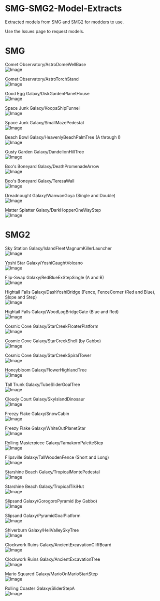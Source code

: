 # SMG-SMG2-Model-Extracts
Extracted models from SMG and SMG2 for modders to use.

Use the Issues page to request models.

# SMG
Comet Observatory/AstroDomeWellBase  
![Image](/SMG/Comet%20Observatory/AstroDomeWellBase.png)

Comet Observatory/AstroTorchStand  
![Image](/SMG/Comet%20Observatory/AstroTorchStand.png)

Good Egg Galaxy/DiskGardenPlanetHouse  
![Image](/SMG/Good%20Egg%20Galaxy/DiskGardenPlanetHouse.png)

Space Junk Galaxy/KoopaShipFunnel  
![Image](/SMG/Space%20Junk%20Galaxy/KoopaShipFunnel.png)

Space Junk Galaxy/SmallMazePedestal  
![Image](/SMG/Space%20Junk%20Galaxy/SmallMazePedestal.png)

Beach Bowl Galaxy/HeavenlyBeachPalmTree (A through I)  
![Image](/SMG/Beach%20Bowl%20Galaxy/HeavenlyBeachPalmTree.png)

Gusty Garden Galaxy/DandelionHillTree  
![Image](/SMG/Gusty%20Garden%20Galaxy/DandelionHillTree.png)

Boo's Boneyard Galaxy/DeathPromenadeArrow  
![Image](/SMG/Boo's%20Boneyard%20Galaxy/DeathPromenadeArrow.png)

Boo's Boneyard Galaxy/TeresaWall  
![Image](/SMG/Boo's%20Boneyard%20Galaxy/TeresaWall.png)

Dreadnought Galaxy/WanwanGoya (Single and Double)  
![Image](/SMG/Dreadnought%20Galaxy/WanwanGoya.png)

Matter Splatter Galaxy/DarkHopperOneWayStep  
![Image](/SMG/Matter%20Splatter%20Galaxy/DarkHopperOneWayStep.png)

# SMG2
Sky Station Galaxy/IslandFleetMagnumKillerLauncher  
![Image](/SMG2/Sky%20Station%20Galaxy/IslandFleetMagnumKillerLauncher.png)

Yoshi Star Galaxy/YoshiCaughtVolcano  
![Image](/SMG2/Yoshi%20Star%20Galaxy/YoshiCaughtVolcano.png)

Flip-Swap Galaxy/RedBlueExStepSingle (A and B)  
![Image](/SMG2/Flip-Swap%20Galaxy/RedBlueExStepSingle.png)

Hightail Falls Galaxy/DashYoshiBridge (Fence, FenceCorner (Red and Blue), Slope and Step)  
![Image](/SMG2/Hightail%20Falls%20Galaxy/DashYoshiBridge.png)

Hightail Falls Galaxy/WoodLogBridgeGate (Blue and Red)  
![Image](/SMG2/Hightail%20Falls%20Galaxy/WoodLogBridgeGate.png)

Cosmic Cove Galaxy/StarCreekFloaterPlatform  
![Image](/SMG2/Cosmic%20Cove%20Galaxy/StarCreekFloaterPlatform.png)

Cosmic Cove Galaxy/StarCreekShell (by Gabbo)  
![Image](/SMG2/Cosmic%20Cove%20Galaxy/StarCreekShell.png)

Cosmic Cove Galaxy/StarCreekSpiralTower  
![Image](/SMG2/Cosmic%20Cove%20Galaxy/StarCreekSpiralTower.png)

Honeybloom Galaxy/FlowerHighlandTree  
![Image](/SMG2/Honeybloom%20Galaxy/FlowerHighlandTree.png)

Tall Trunk Galaxy/TubeSliderGoalTree  
![Image](/SMG2/Tall%20Trunk%20Galaxy/TubeSliderGoalTree.png)

Cloudy Court Galaxy/SkyIslandDinosaur  
![Image](/SMG2/Cloudy%20Court%20Galaxy/SkyIslandDinosaur.png)

Freezy Flake Galaxy/SnowCabin  
![Image](/SMG2/Freezy%20Flake%20Galaxy/SnowCabin.png)

Freezy Flake Galaxy/WhiteOutPlanetStar  
![Image](/SMG2/Freezy%20Flake%20Galaxy/WhiteOutPlanetStar.png)

Rolling Masterpiece Galaxy/TamakoroPaletteStep  
![Image](/SMG2/Rolling%20Masterpiece%20Galaxy/TamakoroPaletteStep.png)

Flipsville Galaxy/TallWoodenFence (Short and Long)  
![Image](/SMG2/Flipsville%20Galaxy/TallWoodenFence.png)

Starshine Beach Galaxy/TropicalMontePedestal  
![Image](/SMG2/Starshine%20Beach%20Galaxy/TropicalMontePedestal.png)

Starshine Beach Galaxy/TropicalTikiHut  
![Image](/SMG2/Starshine%20Beach%20Galaxy/TropicalTikiHut.png)

Slipsand Galaxy/GorogoroPyramid (by Gabbo)  
![Image](/SMG2/Slipsand%20Galaxy/GorogoroPyramid.png)

Slipsand Galaxy/PyramidGoalPlatform  
![Image](/SMG2/Slipsand%20Galaxy/PyramidGoalPlatform.png)

Shiverburn Galaxy/HellValleySkyTree  
![Image](/SMG2/Shiverburn%20Galaxy/HellValleySkyTree.png)

Clockwork Ruins Galaxy/AncientExcavationCliffBoard  
![Image](/SMG2/Clockwork%20Ruins%20Galaxy/AncientExcavationCliffBoard.png)

Clockwork Ruins Galaxy/AncientExcavationTree  
![Image](/SMG2/Clockwork%20Ruins%20Galaxy/AncientExcavationTree.png)

Mario Squared Galaxy/MarioOnMarioStartStep  
![Image](/SMG2/Mario%20Squared%20Galaxy/MarioOnMarioStartStep.png)

Rolling Coaster Galaxy/SliderStepA  
![Image](/SMG2/Rolling%20Coaster%20Galaxy/SliderStepA.png)
